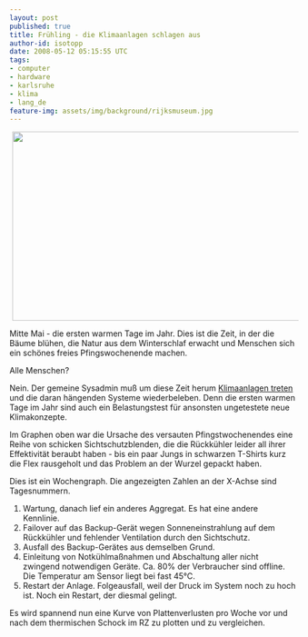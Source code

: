 ```yaml
---
layout: post
published: true
title: Frühling - die Klimaanlagen schlagen aus
author-id: isotopp
date: 2008-05-12 05:15:55 UTC
tags:
- computer
- hardware
- karlsruhe
- klima
- lang_de
feature-img: assets/img/background/rijksmuseum.jpg
---
```

<!-- s9ymdb:4730 --><img class="serendipity_image_center" width="580" height="333" style="border: 0px; padding-left: 5px; padding-right: 5px;" src="/uploads/klimaanlage.jpg" alt="" />

Mitte Mai - die ersten warmen Tage im Jahr. Dies ist die Zeit, in der die Bäume blühen, die Natur aus dem Winterschlaf erwacht und Menschen sich ein schönes freies Pfingswochenende machen. 

Alle Menschen? 

Nein. Der gemeine Sysadmin muß um diese Zeit herum <a href="http://blog.koehntopp.de/archives/791-Wenn-es-mal-wieder-laenger-dauert....html">Klimaanlagen treten</a> und die daran hängenden Systeme wiederbeleben. Denn die ersten warmen Tage im Jahr sind auch ein Belastungstest für ansonsten ungetestete neue Klimakonzepte.

Im Graphen oben war die Ursache des versauten Pfingstwochenendes eine Reihe von schicken Sichtschutzblenden, die die Rückkühler leider all ihrer Effektivität beraubt haben - bis ein paar Jungs in schwarzen T-Shirts kurz die Flex rausgeholt und das Problem an der Wurzel gepackt haben.



Dies ist ein Wochengraph. Die angezeigten Zahlen an der X-Achse sind Tagesnummern. <ol><li>Wartung, danach lief ein anderes Aggregat. Es hat eine andere Kennlinie.</li><li>Failover auf das Backup-Gerät wegen Sonneneinstrahlung auf dem Rückkühler und fehlender Ventilation durch den Sichtschutz.</li><li>Ausfall des Backup-Gerätes aus demselben Grund.</li><li>Einleitung von Notkühlmaßnahmen und Abschaltung aller nicht zwingend notwendigen Geräte. Ca. 80% der Verbraucher sind offline. Die Temperatur am Sensor liegt bei fast 45°C.</li><li>Restart der Anlage. Folgeausfall, weil der Druck im System noch zu hoch ist. Noch ein Restart, der diesmal gelingt.</li></ol> Es wird spannend nun eine Kurve von Plattenverlusten pro Woche vor und nach dem thermischen Schock im RZ zu plotten und zu vergleichen.
